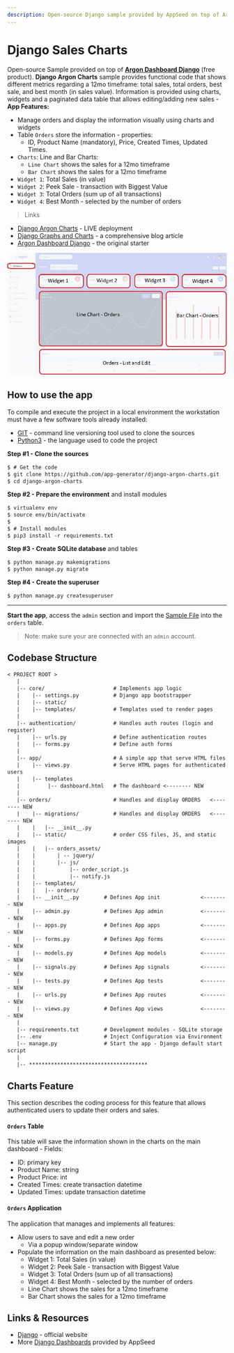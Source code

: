 ```yaml
---
description: Open-source Django sample provided by AppSeed on top of Argon Dashboard.
---
```


# Django Sales Charts

Open-source Sample provided on top of [**Argon Dashboard Django**](https://bit.ly/3si4e7q) (free product). **Django Argon Charts** sample provides functional code that shows different metrics regarding a 12mo timeframe: total sales, total orders, best sale, and best month (in sales value). Information is provided using charts, widgets and a paginated data table that allows editing/adding new sales - **App Features:**

* Manage orders and display the information visually using charts and widgets
* Table `Orders` store the information - properties:
  * ID, Product Name (mandatory), Price, Created Times, Updated Times.
* `Charts`: Line and Bar Charts:
  * `Line Chart` shows the sales for a 12mo timeframe
  * `Bar Chart` shows the sales for a 12mo timeframe
* `Widget 1`: Total Sales (in value)
* `Widget 2`: Peek Sale - transaction with Biggest Value
* `Widget 3`: Total Orders (sum up of all transactions)
* `Widget 4`: Best Month - selected by the number of orders

> Links

* [Django Argon Charts](https://django-argon-charts.appseed-srv1.com/) - LIVE deployment
* [Django Graphs and Charts](https://www.creative-tim.com/blog/django-templates/django-graphs-charts-argon-dashboard/) - a comprehensive blog article
* [Argon Dashboard Django](https://bit.ly/3si4e7q) - the original starter

![Django Charts Argon - Free Sample.](../../.gitbook/assets/docs-sample-django-charts-argon.jpg)


## How to use the app

To compile and execute the project in a local environment the workstation must have a few software tools already installed:

* [GIT](https://git-scm.com/) - command line versioning tool used to clone the sources
* [Python3](https://www.python.org/) - the language used to code the project 

**Step #1 - Clone the sources**

```
$ # Get the code
$ git clone https://github.com/app-generator/django-argon-charts.git
$ cd django-argon-charts
```

**Step #2 - Prepare the environment** and install modules

```
$ virtualenv env
$ source env/bin/activate
$
$ # Install modules
$ pip3 install -r requirements.txt
```

**Step #3 - Create SQLite database** and tables

```
$ python manage.py makemigrations
$ python manage.py migrate
```

**Step #4 - Create the superuser**

```
$ python manage.py createsuperuser 
```

****

**Start the app**, access the `admin` section and import the [Sample File](https://github.com/app-generator/django-argon-charts/blob/master/media/sample\_data/orders.csv) into the `orders` table.

> Note: make sure your are connected with an `admin` account.


## Codebase Structure

```
< PROJECT ROOT >
   |
   |-- core/                      # Implements app logic 
   |    |-- settings.py           # Django app bootstrapper
   |    |-- static/
   |    |-- templates/            # Templates used to render pages
   |
   |-- authentication/            # Handles auth routes (login and register)
   |    |-- urls.py               # Define authentication routes  
   |    |-- forms.py              # Define auth forms  
   |
   |-- app/                       # A simple app that serve HTML files
   |    |-- views.py              # Serve HTML pages for authenticated users
   |    |-- templates
   |         |-- dashboard.html   # The dashboard <-------- NEW 
   |
   |-- orders/                    # Handles and display ORDERS   <-------- NEW   
   |    |-- migrations/           # Handles and display ORDERS   <-------- NEW
   |    |   |-- __init__.py
   |    |-- static/               # order CSS files, JS, and static images
   |    |   |-- orders_assets/
   |    |       | -- jquery/
   |    |       |-- js/
   |    |           |-- order_script.js
   |    |           |-- notify.js
   |    |-- templates/         
   |    |   |-- orders/
   |    |-- __init__.py        # Defines App init             <-------- NEW
   |    |-- admin.py           # Defines App admin            <-------- NEW
   |    |-- apps.py            # Defines App apps             <-------- NEW
   |    |-- forms.py           # Defines App forms            <-------- NEW
   |    |-- models.py          # Defines App models           <-------- NEW
   |    |-- signals.py         # Defines App signals          <-------- NEW
   |    |-- tests.py           # Defines App tests            <-------- NEW
   |    |-- urls.py            # Defines App routes           <-------- NEW
   |    |-- views.py           # Defines App views            <-------- NEW
   |
   |-- requirements.txt        # Development modules - SQLite storage
   |-- .env                    # Inject Configuration via Environment
   |-- manage.py               # Start the app - Django default start script
   |
   |-- **************************************
```


## Charts Feature

This section describes the coding process for this feature that allows authenticated users to update their orders and sales.

#### `Orders` Table

This table will save the information shown in the charts on the main dashboard - Fields:

* ID: primary key
* Product Name: string
* Product Price: int
* Created Times: create transaction datetime
* Updated Times: update transaction datetime

#### `Orders` Application

The application that manages and implements all features:

* Allow users to save and edit a new order
  * Via a popup window/separate window
* Populate the information on the main dashboard as presented below:
  * Widget 1: Total Sales (in value)
  * Widget 2: Peek Sale - transaction with Biggest Value
  * Widget 3: Total Orders (sum up of all transactions)
  * Widget 4: Best Month - selected by the number of orders
  * Line Chart shows the sales for a 12mo timeframe
  * Bar Chart shows the sales for a 12mo timeframe


## Links & Resources

* [Django](https://www.djangoproject.com/) - official website
* More [Django Dashboards](https://appseed.us/admin-dashboards/django) provided by AppSeed
